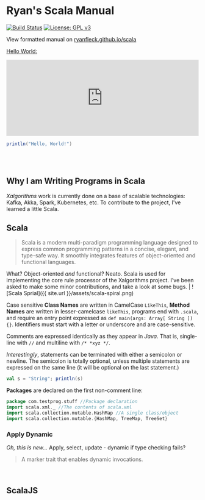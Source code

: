 # Ryan's Scala Manual

  [![Build Status](https://travis-ci.org/RyanFleck/Projects.svg?branch=master)](https://travis-ci.org/RyanFleck/Projects)  [![License: GPL v3](https://img.shields.io/badge/License-GPL%20v3-blue.svg)](https://www.gnu.org/licenses/gpl-3.0)

  View formatted manual on [ryanfleck.github.io/scala](https://ryanfleck.github.io/scala)
  

[Hello World:](http://www.catb.org/jargon/html/H/hello-world.html)

<iframe height="200px" frameborder="0" style="width: 100%" src="https://embed.scalafiddle.io/embed?sfid=41wVc7n/0&layout=v50"></iframe>

```scala
println("Hello, World!")
```


<br />



<br />


## Why I am Writing Programs in Scala
*Xalgorithms* work is currently done on a base of scalable technologies: Kafka, Akka, Spark, Kubernetes, etc. To contribute to the project, I've learned a little Scala.

## Scala

> Scala is a modern multi-paradigm programming language designed to express common programming patterns in a concise, elegant, and type-safe way. It smoothly integrates features of object-oriented and functional languages.

What? Object-oriented *and* functional? Neato. Scala is used for implementing the core rule processor of the Xalgorithms project. I've been asked to make some minor contributions, and take a look at some bugs. | ![Scala Sprial]({{ site.url }}/assets/scala-spiral.png)

Case sensitive **Class Names** are written in CamelCase `LikeThis`, **Method Names** are written in lesser-camelcase `likeThis`, programs end with `.scala`, and require an entry point expressed as `def main(args: Array[ String ]){}`. Identifiers must start with a letter or underscore and are case-sensitive.

Comments are expressed identically as they appear in *Java*. That is, single-line with `//` and multiline with `/* *xyz */`.

*Interestingly*, statements can be terminated with either a semicolon or newline. The semicolon is totally optional, unless multiple statements are expressed on the same line (it will be optional on the last statement.)
```scala
val s = "String"; println(s)
```

**Packages** are declared on the first non-comment line:
```scala
package com.testprog.stuff //Package declaration
import scala.xml._ //The contents of scala.xml
import scala.collection.mutable.HashMap //A single class/object
import scala.collection.mutable.{HashMap, TreeMap, TreeSet}
```

### Apply Dynamic
*Oh, this is new...* Apply, select, update - dynamic if type checking fails?

> A marker trait that enables dynamic invocations.




<br />


## ScalaJS
